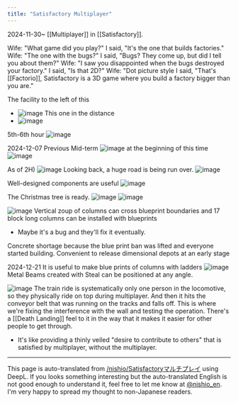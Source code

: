 ```yaml
---
title: "Satisfactory Multiplayer"
---
```


2024-11-30~
[[Multiplayer]] in [[Satisfactory]].

Wife: "What game did you play?"
I said, "It's the one that builds factories."
Wife: "The one with the bugs?"
I said, "Bugs? They come up, but did I tell you about them?"
Wife: "I saw you disappointed when the bugs destroyed your factory."
I said, "Is that 2D?"
Wife: "Dot picture style
I said, "That's [[Factorio]], Satisfactory is a 3D game where you build a factory bigger than you are."

The facility to the left of this
- ![image](https://gyazo.com/7dd9029800f7df908e348fd7ea535f37/thumb/1000)
This one in the distance
- ![image](https://gyazo.com/fd7d957c279d8fbe365186c9996eafba/thumb/1000)


5th-6th hour
![image](https://gyazo.com/78d4267568b43f9aeef766aa38c24e57/thumb/1000)


2024-12-07
Previous Mid-term
![image](https://gyazo.com/ad8fd28de357e1df654605ec347975af/thumb/1000)
at the beginning of this time
![image](https://gyazo.com/d740e0581536d217bcdfebdd09e6b531/thumb/1000)

As of 2H)
![image](https://gyazo.com/60872ec180eb849ff71a75998fbeeee9/thumb/1000)
Looking back, a huge road is being run over.
![image](https://gyazo.com/8baf6c05bb578a655de65b83a4572209/thumb/1000)

Well-designed components are useful
![image](https://gyazo.com/d1465207cae1b7c3bf3876a105ff536a/thumb/1000)

The Christmas tree is ready.
![image](https://gyazo.com/531515819b5abd52727ce63b1717f5fc/thumb/1000)
![image](https://gyazo.com/9f81ea05d648379e1023a563d0863828/thumb/1000)

![image](https://gyazo.com/5b6269f8e473c105e4cdaeea172dd85e/thumb/1000)
Vertical zoup of columns can cross blueprint boundaries and 17 block long columns can be installed with blueprints
- Maybe it's a bug and they'll fix it eventually.

Concrete shortage because the blue print ban was lifted and everyone started building.
Convenient to release dimensional depots at an early stage

2024-12-21
It is useful to make blue prints of columns with ladders
![image](https://gyazo.com/9bb3083fbfea01c0a43e15ecebe4d102/thumb/1000)
Metal Beams created with Steal can be positioned at any angle.

![image](https://gyazo.com/5fd728f80f8425edb8f9375b46ff14fb/thumb/1000)
The train ride is systematically only one person in the locomotive, so they physically ride on top during multiplayer.
And then it hits the conveyor belt that was running on the tracks and falls off.
This is where we're fixing the interference with the wall and testing the operation.
There's a [[Death Landing]] feel to it in the way that it makes it easier for other people to get through.
- It's like providing a thinly veiled "desire to contribute to others" that is satisfied by multiplayer, without the multiplayer.

---
This page is auto-translated from [/nishio/Satisfactoryマルチプレイ](https://scrapbox.io/nishio/Satisfactoryマルチプレイ) using DeepL. If you looks something interesting but the auto-translated English is not good enough to understand it, feel free to let me know at [@nishio_en](https://twitter.com/nishio_en). I'm very happy to spread my thought to non-Japanese readers.